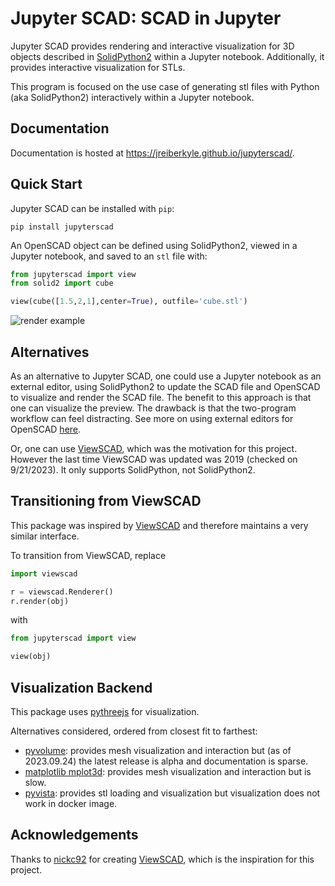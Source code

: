 # Jupyter SCAD: SCAD in Jupyter


Jupyter SCAD provides rendering and interactive visualization for 3D objects described in [SolidPython2](https://github.com/jeff-dh/SolidPython) within a Jupyter notebook. Additionally, it provides interactive visualization for STLs.

This program is focused on the use case of generating stl files with Python (aka SolidPython2) interactively within a Jupyter notebook.

## Documentation

Documentation is hosted at https://jreiberkyle.github.io/jupyterscad/.

## Quick Start

Jupyter SCAD can be installed with `pip`:

```console
pip install jupyterscad
```

An OpenSCAD object can be defined using SolidPython2, viewed in a Jupyter
notebook, and saved to an `stl` file with:

```python
from jupyterscad import view
from solid2 import cube

view(cube([1.5,2,1],center=True), outfile='cube.stl')
```

![render example](https://github.com/jreiberkyle/jupyterscad/blob/main/images/render_cube.png?raw=True)

## Alternatives

As an alternative to Jupyter SCAD, one could use a Jupyter notebook as an external editor, using SolidPython2 to update the SCAD file and OpenSCAD to visualize and render the SCAD file.
The benefit to this approach is that one can visualize the preview. The drawback is that the two-program workflow can feel distracting.
See more on using external editors for OpenSCAD [here](https://en.wikibooks.org/wiki/OpenSCAD_User_Manual/Using_an_external_Editor_with_OpenSCAD).

Or, one can use [ViewSCAD](https://github.com/nickc92/ViewSCAD), which was the motivation for this project. However the last time ViewSCAD was updated was 2019 (checked on 9/21/2023). It only supports SolidPython, not SolidPython2.

## Transitioning from ViewSCAD

This package was inspired by [ViewSCAD](https://github.com/nickc92/ViewSCAD) and therefore
maintains a very similar interface.

To transition from ViewSCAD, replace
```python
import viewscad

r = viewscad.Renderer()
r.render(obj)
```

with
```python
from jupyterscad import view

view(obj)
```

## Visualization Backend

This package uses [pythreejs](https://pythreejs.readthedocs.io/) for visualization.

Alternatives considered, ordered from closest fit to farthest:
- [pyvolume](https://pyvolume.readthedocs.io/): provides mesh visualization and interaction but (as of 2023.09.24) the latest release is alpha and documentation is sparse.
- [matplotlib mplot3d](https://matplotlib.org/2.2.2/mpl_toolkits/mplot3d/faq.html#toolkit-mplot3d-faq): provides mesh visualization and interaction but is slow.
- [pyvista](https://pyvista.org/): provides stl loading and visualization but visualization does not work in docker image.

## Acknowledgements

Thanks to [nickc92](https://github.com/nickc92) for creating [ViewSCAD](https://github.com/nickc92/ViewSCAD), which is the inspiration for this project.
